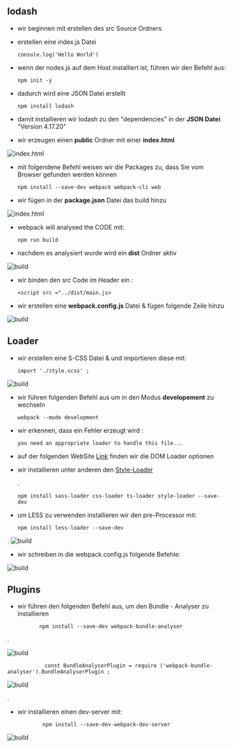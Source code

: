 ## lodash
-   wir beginnen mit erstellen des src Source Ordners
-   erstellen eine index.js Datei

        console.log('Hello World')

-   wenn der nodes.js auf dem Host installiert ist, führen wir den Befehl aus:

        npm init -y

-   dadurch wird eine JSON Datei erstellt

        npm install lodash

-   damit installieren  wir lodash zu den "dependencies" in der **JSON Datei** "Version 4.17.20"

-   wir erzeugen einen **public** Ordner mit einer **index.html**

![index.html](./screens/index.jpg)

-   mit folgendene Befehl weisen wir die Packages zu, dass Sie vom Browser gefunden werden können

        npm install --save-dev webpack webpack-cli web

-   wir fügen in der **package.json** Datei das build hinzu

![index.html](./screens/package.json-build.jpg)

-   webpack will analysed the CODE mit:

        npm run build

-   nachdem es analysiert wurde wird ein **dist** Ordner aktiv

![build](./screens/build.jpg)
-   wir binden den src Code im Header ein :

        <script src ="../dist/main.js>

-   wir erstellen eine **webpack.config.js** Datei & fügen folgende Zeile hinzu

![build](./screens/webpack.jpg)

## Loader
-   wir erstellen eine S-CSS Datei & und importieren diese mit:

        import './style.scss' ;

![build](./screens/scss.jpg)

-   wir führen folgenden Befehl aus um in den Modus **developement** zu wechseln
                
        webpack --mode development

-   wir erkennen, dass ein Fehler erzeugt wird :

        you need an appropriate loader to handle this file...

-   auf der folgenden WebSite  [Link](https://webpack.js.org/)
finden wir die DOM Loader optionen
-   wir installieren unter anderen den [Style-Loader](https://webpack.js.org/concepts/loaders/)
        

    .

        npm install sass-loader css-loader ts-loader style-loader --save-dev
        

-    um LESS zu verwenden installieren wir den pre-Processor mit:

         npm install less-loader --save-dev
.
       ![build](./screens/LESS.jpg)



-   wir schreiben in die webpack.config.js folgende Befehle:

![build](./screens/module-rules.jpg)


## Plugins

-    wir führen den folgenden Befehl aus, um den Bundle - Analyser zu installieren

        
                npm install --save-dev webpack-bundle-analyser
.

![build](./screens/analyser.jpg)

                const BundleAnalyserPlugin = require ('webpack-bundle-analyser').BundleAnalyserPlugin ;


![build](./screens/plugin.jpg)

.

-   wir installieren einen dev-server mit:

                npm install --save-dev-webpack-dev-server

![build](./screens/devServer.jpg)







